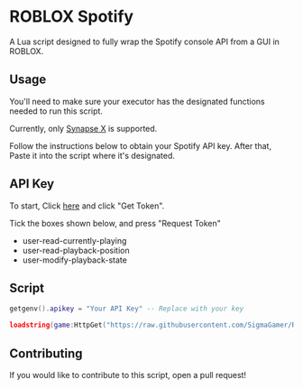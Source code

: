 # ROBLOX Spotify

A Lua script designed to fully wrap the Spotify console API from a GUI in ROBLOX.

## Usage

You'll need to make sure your executor has the designated functions needed to run this script.

Currently, only [Synapse X](https://x.synapse.to) is supported.

Follow the instructions below to obtain your Spotify API key. After that, Paste it into the script where it's designated.

## API Key

To start, Click [here](https://developer.spotify.com/console/get-users-currently-playing-track) and click "Get Token".

Tick the boxes shown below, and press "Request Token"

- user-read-currently-playing
- user-read-playback-position
- user-modify-playback-state

## Script

```lua
getgenv().apikey = "Your API Key" -- Replace with your key

loadstring(game:HttpGet("https://raw.githubusercontent.com/SigmaGamer/ROBLOX-Spotify/main/main.lua"))()
```

## Contributing

If you would like to contribute to this script, open a pull request!
